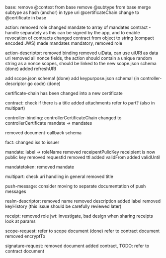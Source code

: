 base:
remove @context from base
remove @subtype from base
merge subtype as hash (anchor) in type uri
@certificateChain change to @certificate in base

action:
removed role
changed mandate to array of mandates
contract - handle separately as this can be signed by the app, and to enable revocation of contracts
changed contract from object to string (compact encoded JWS)
made mandates mandatory, removed role

action-descriptor:
removed binding
removed uiData, can use uiURI as data uri
removed all nonce fields, the action should contain a unique random string as a nonce
scopes, should be linked to the new scope.json schema (done)
added refreshURI

add scope.json schema! (done)
add keypurpose.json schema! (in controller-descriptor go code) (done)

certificate-chain has been changed into a new certificate

contract: check if there is a title
added attachments
refer to part? (also in multipart)

controller-binding:
controllerCertificateChain changed to controllerCertificate
mandate -> mandates

removed document-callback schema

fact:
changed iss to issuer

mandate:
label -> roleName
removed receipentPulicKey
receipient is now public key
removed requestId
removed ttl
added validFrom
added validUntil

mandatetoken:
removed mandate

multipart:
check uri handling in general
removed title

push-message:
consider moving to separate documentation of push messages

realm-descriptor:
removed name
removed description
added label
removed keyHistory (this issue should be carefully reviewed later)

receipt:
removed role
jwt: investigate, bad design when sharing receipts
look at params

scope-request:
refer to scope document (done)
refer to contract document
removed encryptTo

signature-request:
removed document
added contract, TODO: refer to contract document
